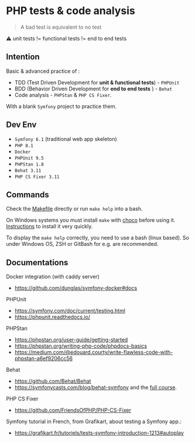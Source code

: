 PHP tests & code analysis
=========================

> A bad test is equivalent to no test

:warning: unit tests != functional tests != end to end tests 

Intention
----------
Basic & advanced practice of :
- TDD (Test Driven Development for **unit & functional tests**)  - `PHPUnit`
- BDD (Behavior Driven Development for **end to end tests** ) - `Behat`
- Code analysis - `PHPStan` & `PHP CS Fixer`.
  
With a blank `Symfony` project to practice them.

Dev Env
--------
- `Symfony 6.1` (traditional web app skeleton)
- `PHP 8.1`
- `Docker` 
- `PHPUnit 9.5`
- `PHPStan 1.8`
- `Behat 3.11`
- `PHP CS Fixer 3.11`

Commands
--------
Check the [Makefile](Makefile) directly or run `make help` into a bash.

On Windows systems you must install `make` with [choco](https://community.chocolatey.org/packages/make#install) before using it. [Instructions](https://chocolatey.org/install) to install it very quickly.

To display the `make help` correctly, you need to use a bash (linux based). So under Windows OS, ZSH or GitBash for e.g. are recommended. 

Documentations
--------------
Docker integration (with caddy server)
- https://github.com/dunglas/symfony-docker#docs 

PHPUnit
- https://symfony.com/doc/current/testing.html
- https://phpunit.readthedocs.io/

PHPStan
- https://phpstan.org/user-guide/getting-started
- https://phpstan.org/writing-php-code/phpdocs-basics
- https://medium.com/@edouard.courty/write-flawless-code-with-phpstan-a6ef9206cc56 

Behat
- https://github.com/Behat/Behat 
- https://symfonycasts.com/blog/behat-symfony and the [full course](https://symfonycasts.com/screencast/behat).

PHP CS Fixer
- https://github.com/FriendsOfPHP/PHP-CS-Fixer

Symfony tutorial in French, from Grafikart, about testing a Symfony app.:
- https://grafikart.fr/tutoriels/tests-symfony-introduction-1213#autoplay